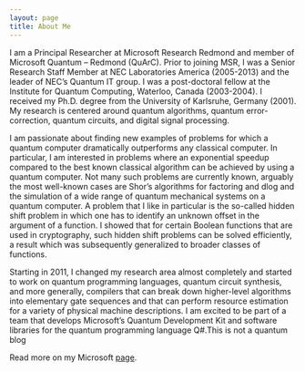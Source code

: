 ```yaml
---
layout: page
title: About Me
---
```


I am a Principal Researcher at Microsoft Research Redmond and member of Microsoft Quantum – Redmond (QuArC). Prior to joining MSR, I was a Senior Research Staff Member at NEC Laboratories America (2005-2013) and the leader of NEC’s Quantum IT group. I was a post-doctoral fellow at the Institute for Quantum Computing, Waterloo, Canada (2003-2004). I received my Ph.D. degree from the University of Karlsruhe, Germany (2001). My research is centered around quantum algorithms, quantum error-correction, quantum circuits, and digital signal processing.

I am passionate about finding new examples of problems for which a quantum computer dramatically outperforms any classical computer. In particular, I am interested in problems where an exponential speedup compared to the best known classical algorithm can be achieved by using a quantum computer. Not many such problems are currently known, arguably the most well-known cases are Shor’s algorithms for factoring and dlog and the simulation of a wide range of quantum mechanical systems on a quantum computer. A problem that I like in particular is the so-called hidden shift problem in which one has to identify an unknown offset in the argument of a function. I showed that for certain Boolean functions that are used in cryptography, such hidden shift problems can be solved efficiently, a result which was subsequently generalized to broader classes of functions.

Starting in 2011, I changed my research area almost completely and started to work on quantum programming languages, quantum circuit synthesis, and more generally, compilers that can break down higher-level algorithms into elementary gate sequences and that can perform resource estimation for a variety of physical machine descriptions. I am excited to be part of a team that develops Microsoft’s Quantum Development Kit and software libraries for the quantum programming language Q#.This is not a quantum blog

Read more on my Microsoft [page](https://www.microsoft.com/en-us/research/people/martinro/).